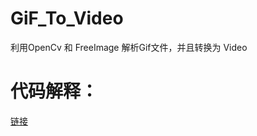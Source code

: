 # GiF_To_Video
利用OpenCv 和 FreeImage 解析Gif文件，并且转换为 Video

# 代码解释：

[链接](http://little-rocket.cn/posts/70cab058.html)